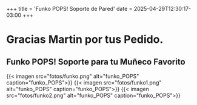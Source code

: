 +++
title = 'Funko POPS! Soporte de Pared'
date = 2025-04-29T12:30:17-03:00
+++
# Gracias Martin por tus Pedido.

## Funko POPS! Soporte para tu Muñeco Favorito

{{< imagen src="fotos/funko.png" alt="funko_POPS" caption="funko_POPS">}}
{{< imagen src="fotos/funko1.png" alt="funko_POPS" caption="funko_POPS">}}
{{< imagen src="fotos/funko2.png" alt="funko_POPS" caption="funko_POPS">}}
